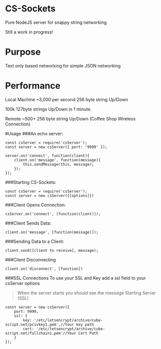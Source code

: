 # CS-Sockets
Pure NodeJS server for snappy string networking

Still a work in progress!

# Purpose 
Text only based networking for simple JSON networking

# Performance
Local Machine ~3,000 per second 256 byte string Up/Down

100k 127byte strings Up/Down in 1 minute.

Remote ~500+ 256 byte string Up/Down (Coffee Shop Wireless Connection)


#Usage
###An echo server:

    const csServer = require('csServer');
    const server = new csServer({ port: '9999' });

    server.on('connect', function(client){
        client.on('message', function(message){
            this.sendMessage(this, message);
        });
    });

###Starting CS-Sockets:

    const csServer = require('csServer');
    const server = new csServer({[options]})


###Client Opens Connection:

    csServer.on('connect', [function(client)]);

###Client Sends Data:

    client.on('message', [function(message)]);

###Sending Data to a Client:

    client.send([client to receive], message);

###Client Disconnecting

    client.on('disconnect', [function])

###SSL Connections
To use your SSL and Key add a ssl field to your csServer options
>When the server starts you should see the message Starting Server (SSL)

    const server = new csServer({
        port: 9999,
        ssl: {
            key: '/etc/letsencrypt/archive/cube-script.net/privkey1.pem',//Your key path
            cert: '/etc/letsencrypt/archive/cube-script.net/fullchain1.pem'//Your Cert Path
        }
    });
    



